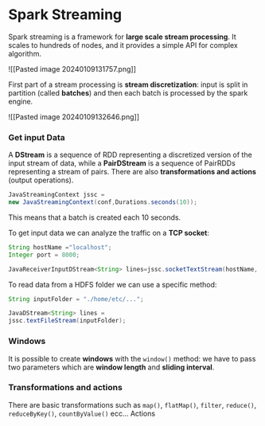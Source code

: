 # Spark Streaming

Spark streaming is a framework for **large scale stream processing**. It scales to hundreds of nodes, and it provides a simple API for complex algorithm.

![[Pasted image 20240109131757.png]]

First part of a stream processing is **stream discretization**: input is split in partition (called **batches**) and then each batch is processed by the spark engine.

![[Pasted image 20240109132646.png]]

### Get input Data

A **DStream** is a sequence of RDD  representing a discretized
version of the input stream of data, while a **PairDStream** is a sequence of PairRDDs representing a stream of pairs.
There are also **transformations and actions** (output operations).

```Java
JavaStreamingContext jssc =
new JavaStreamingContext(conf,Durations.seconds(10));
```

This means that a batch is created each 10 seconds.

To get input data we can analyze the traffic on a **TCP socket**:

```Java
String hostName ="localhost";
Integer port = 8000;

JavaReceiverInputDStream<String> lines=jssc.socketTextStream(hostName, port);

```

To read data from a HDFS folder we can use a specific method:

```java
String inputFolder = "./home/etc/...";

JavaDStream<String> lines =
jssc.textFileStream(inputFolder);
```

### Windows

It is possible to create **windows** with the `window()` method: we have to pass two parameters which are **window length** and **sliding interval**.

### Transformations and actions

There are basic transformations such as `map()`, `flatMap()`, `filter`, `reduce()`, `reduceByKey()`, `countByValue()` ecc...
Actions
